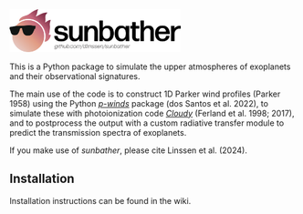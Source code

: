 <img src="logo/Logo + text 1000dpi.png" alt="sunbather logo" width="300"/>

This is a Python package to simulate the upper atmospheres of exoplanets and their observational signatures.

The main use of the code is to construct 1D Parker wind profiles (Parker 1958) using the Python _[p-winds](https://github.com/ladsantos/p-winds)_ package (dos Santos et al. 2022), to simulate these with photoionization code _[Cloudy](https://gitlab.nublado.org/cloudy/cloudy)_ (Ferland et al. 1998; 2017), and to postprocess the output with a custom radiative transfer module to predict the transmission spectra of exoplanets.

If you make use of _sunbather_, please cite Linssen et al. (2024).

## Installation
Installation instructions can be found in the wiki.